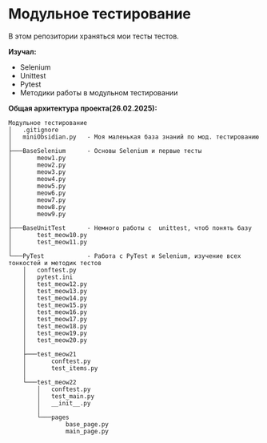 # Модульное тестирование
В этом репозитории храняться мои тесты тестов.

**Изучал:**
- Selenium
- Unittest
- Pytest
- Методики работы в модульном тестировании

**Общая архитектура проекта(26.02.2025):**
```
Модульное тестирование
│   .gitignore
│   miniObsidian.py   - Моя маленькая база знаний по мод. тестированию
│
├───BaseSelenium      - Основы Selenium и первые тесты
│       meow1.py
│       meow2.py
│       meow3.py
│       meow4.py
│       meow5.py
│       meow6.py
│       meow7.py
│       meow8.py
│       meow9.py
│
├───BaseUnitTest      - Немного работы с  unittest, чтоб понять базу
│       test_meow10.py
│       test_meow11.py
│
└───PyTest            - Работа с PyTest и Selenium, изучение всех тонкостей и методик тестов
    │   conftest.py
    │   pytest.ini
    │   test_meow12.py
    │   test_meow13.py
    │   test_meow14.py
    │   test_meow15.py
    │   test_meow16.py
    │   test_meow17.py
    │   test_meow18.py
    │   test_meow19.py
    │   test_meow20.py
    │
    ├───test_meow21 
    │       conftest.py
    │       test_items.py
    │
    └───test_meow22
        │   conftest.py
        │   test_main.py
        │   __init__.py
        │
        └───pages
                base_page.py
                main_page.py
```

